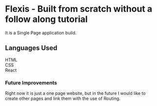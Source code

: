 # Flexis - Built from scratch without a follow along tutorial

It is a Single Page application build.

## Languages Used

HTML<br/>
CSS <br />
React <br/>

### Future Improvements

Right now it is just a one page website, but in the future I would like to create other pages and link them with the use of Routing.

